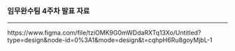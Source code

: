 ### 임무완수팀 4주차 발표 자료

<hr/>
https://www.figma.com/file/tziOMK9G0mWDdaRXTq13Xo/Untitled?type=design&node-id=0%3A1&mode=design&t=cqhpH6Ru8goyMjbL-1
